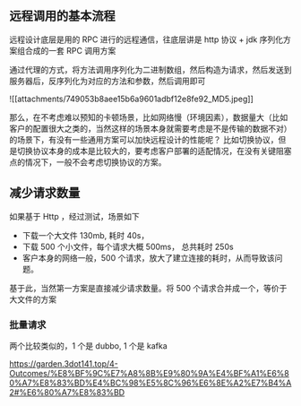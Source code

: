 ## 远程调用的基本流程
远程设计底层是用的 RPC 进行的远程通信，往底层讲是 http 协议 + jdk 序列化方案组合成的一套 RPC 调用方案

通过代理的方式，将方法调用序列化为二进制数组，然后构造为请求，然后发送到服务器后，反序列化为对应的方法和参数，然后调用即可

![[attachments/749053b8aee15b6a9601adbf12e8fe92_MD5.jpeg]]

那么，在不考虑难以预知的卡顿场景，比如网络慢（环境因素），数据量大（比如客户的配置很大之类的，当然这样的场景本身就需要考虑是不是传输的数据不对）的场景下，有没有一些通用方案可以加快远程设计的性能呢？ 比如切换协议，但是切换协议本身的成本是比较大的，要考虑客户部署的适配情况，在没有关键阻塞点的情况下，一般不会考虑切换协议的方案。

## 减少请求数量

如果基于 Http ，经过测试，场景如下

- 下载一个大文件 130mb, 耗时 40s，
- 下载 500 个小文件，每个请求大概 500ms， 总共耗时 250s  
- 客户本身的网络一般，500 个请求，放大了建立连接的耗时，从而导致该问题。

基于此，当然第一方案是直接减少请求数量。将 500 个请求合并成一个，等价于大文件的方案

### 批量请求

两个比较类似的，1 个是 dubbo, 1 个是 kafka

https://garden.3dot141.top/4-Outcomes/%E8%BF%9C%E7%A8%8B%E9%80%9A%E4%BF%A1%E6%80%A7%E8%83%BD%E4%BC%98%E5%8C%96%E6%8E%A2%E7%B4%A2#%E6%80%A7%E8%83%BD



